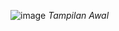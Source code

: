 ![image](https://github.com/Akunkeduanatan/AplikasiBiodataSmkBinaInformatika/assets/142963513/aa55226d-0d95-403a-a068-de701e046f55)
*Tampilan Awal*
